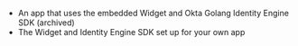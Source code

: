 * An app that uses the embedded Widget and Okta Golang Identity Engine SDK (archived)
* The Widget and Identity Engine SDK set up for your own app
